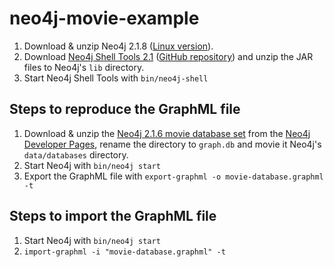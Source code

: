 # neo4j-movie-example

1. Download & unzip Neo4j 2.1.8 ([Linux version](https://neo4j.com/artifact.php?name=neo4j-community-2.1.8-unix.tar.gz)).
1. Download [Neo4j Shell Tools 2.1](http://dist.neo4j.org/jexp/shell/neo4j-shell-tools_2.1.zip) ([GitHub repository](https://github.com/jexp/neo4j-shell-tools/tree/2.1)) and unzip the JAR files to Neo4j's `lib` directory.
1. Start Neo4j Shell Tools with `bin/neo4j-shell`

## Steps to reproduce the GraphML file

1. Download & unzip the [Neo4j 2.1.6 movie database set](http://example-data.neo4j.org/files/cineasts_12k_movies_50k_actors_2.1.6.zip) from the [Neo4j Developer Pages](https://neo4j.com/developer/movie-database/), rename the directory to `graph.db` and movie it Neo4j's `data/databases` directory.
1. Start Neo4j with `bin/neo4j start`
1. Export the GraphML file with `export-graphml -o movie-database.graphml -t`

## Steps to import the GraphML file

1. Start Neo4j with `bin/neo4j start`
1. `import-graphml -i "movie-database.graphml" -t`
